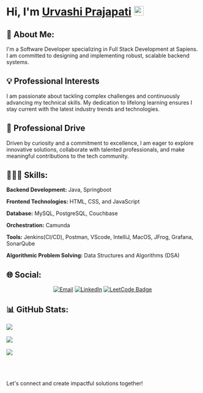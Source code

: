 <h1>Hi, I'm <a href="https://urvashi">Urvashi Prajapati</a> <img src="https://media.giphy.com/media/hvRJCLFzcasrR4ia7z/giphy.gif" width="25px"> </h1>
  
## 💫 About Me:
I'm a Software Developer specializing in Full Stack Development at Sapiens. I am committed to designing and implementing robust, scalable backend systems. 
    
## 💡 Professional Interests
I am passionate about tackling complex challenges and continuously advancing my technical skills. My dedication to lifelong learning ensures I stay current with the latest industry trends and technologies.


## 🚀 Professional Drive 
Driven by curiosity and a commitment to excellence, I am eager to explore innovative solutions, collaborate with talented professionals, and make meaningful contributions to the tech community.

## 👩🏻‍💻 Skills:   
**Backend Development:** Java, Springboot

**Frontend Technologies:** HTML, CSS, and JavaScript

**Database:** MySQL, PostgreSQL, Couchbase
  
**Orchestration:** Camunda
  
**Tools:** Jenkins(CI/CD), Postman, VScode, IntelliJ, MacOS, JFrog, Grafana, SonarQube

**Algorithmic Problem Solving:** Data Structures and Algorithms (DSA)

## 🌐 Social: 
<p align = "center">
  <a href="mailto:urvashi.prajapati2809@gmail.com"><img src="https://img.shields.io/badge/Gmail-D14836?style=for-the-badge&logo=gmail&logoColor=white" alt="Email"></a>
  <a href="https://www.linkedin.com/in/urvashi-prajapati/"><img src="https://img.shields.io/badge/LinkedIn-0A66C2?logo=linkedin&logoColor=fff&style=for-the-badge" alt="LinkedIn"></a>
  <a href="https://leetcode.com/u/Urvashi-Prajapati/"><img src="https://img.shields.io/badge/LeetCode-FFA116?logo=leetcode&logoColor=fff&style=for-the-badge" alt="LeetCode Badge"></a>
</p>

## 📊 GitHub Stats:
![](https://github-readme-stats.vercel.app/api/top-langs/?username=URVASHI2809&theme=dark&hide_border=false&include_all_commits=false&count_private=false&layout=compact)<br><br>
![](https://github-readme-stats.vercel.app/api?username=URVASHI2809&theme=dark&hide_border=false&include_all_commits=false&count_private=false)<br/><br>
![](https://github-readme-streak-stats.herokuapp.com/?user=URVASHI2809&theme=dark&hide_border=false)<br/><br>


<br>
<br>
Let's connect and create impactful solutions together!
